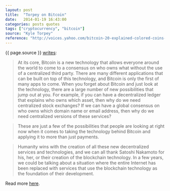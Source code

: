 ```yaml
---
layout: post
title:  "Torpey on Bitcoin"
date:   2014-01-19 16:43:00
categories: posts quotes
tags: ["cryptocurrency", "bitcoin"]
source: "Kyle Torpey"
reference: "http://voices.yahoo.com/bitcoin-20-explained-colored-coins-vs-mastercoin-vs-12475857.html"
---
```


{{ page.source }} [writes]({{page.reference}}):

> At its core, Bitcoin is a new technology that allows everyone around the world to come to a consensus on who owns what without the use of a centralized third party. There are many different applications that can be built on top of this technology, and Bitcoin is only the first of many apps to come. When you forget about Bitcoin and just look at the technology, there are a large number of new possibilities that jump out at you. For example, if you can have a decentralized ledger that explains who owns which asset, then why do we need centralized stock exchanges? If we can have a global consensus on who owns which domain name or email address, then why do we need centralized versions of these services?

> These are just a few of the possibilities that people are looking at right now when it comes to taking the technology behind Bitcoin and applying it to more than just payments.

> Humanity wins with the creation of all these new decentralized services and technologies, and we can all thank Satoshi Nakamoto for his, her, or their creation of the blockchain technology. In a few years, we could be talking about a situation where the entire Internet has been replaced with services that use the blockchain technology as the foundation of their development.

Read more [here]({{page.reference}}).